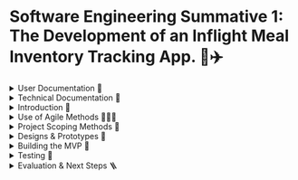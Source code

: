 # Software Engineering Summative 1: The Development of an Inflight Meal Inventory Tracking App. 🍔✈️

<details>
<summary>User Documentation 📲</summary>
<br>
  
 ## Getting Started

  Please Click [here](https://elliemartin12.github.io/SE-Sum-1/) To Access The Application

  To log in, please use the following credentials:

  **Username: John_Smith**
  
  **Password: HelloBA123**

  How to use the app:
  1. Click the link log in with the above credentials
  2. View the current inventory of each meal type on the given flight
  3. When a customer orders a meal, click it to decrease its inventory
  4. Monitor stock levels via the colour-coded indicators.

  Please watch the video below for a demo on how to use this app: 
![GIF](https://github.com/EllieMartin12/SE-Sum-1/blob/main/assets/App%20Demo.gif)

  ## App Features
  1. A User Log-in Page
  2. A Meal Inventory Tracking View

 ## Requirements
 When using the app, please ensure you are viewing on your desktop or mobile and have an internet connection. 

 ## Troubleshooting
 Problem: "The app layout looks broken!"
 Solution: Please ensure you are viewing in Google Chrome 

 ## FAQs
 **Q: Where can I give you my feedback?**
 A: Simply click on the feedback form link in the app to log your comments, and we will respond shortly 😊

</details>
  
<details>
<summary>Technical Documentation 🔧</summary>
<br>

## Project Structure
The repository comprises of the following key components:

- **`assets/`:** Directory containing all images and GIFs
  
**Login Page**
- **`index.html`:** HTML code for login page

- **`index.css`:** CSS code for login page

- **`index.js`:** JavaScript code for login page

- **`index.test.js`:** JavaScript code to test functionality of login page

**Dashboard Page**
- **`dashboard.html`:** HTML code for dashboard 

- **`dashboard.css`:** CSS code for dashboard 

- **`dashboard.js`:** JavaScript code for dashboard 

- **`dashboard.test.js`** JavaScript code to test functionality of dashboard

  ## Set Up

  **Prequisites**:
  - Node.js v16 or later
  - npm
  - Jest
    
  To set up the project locally:

  1. **Clone the Repository**
     
     ```bash
     git clone https://github.com/EllieMartin12/SE-Sum-1.git
     ```
  2. **Install Dependencies**

     ```bash
     npm install
     npm install --save-dev jest
     ```
  

  ## Testing
  This project uses Jest for unit testing, specified in `package.json`. To run the unit tests:

  ```bash
  npm test
  ```

 
     

</details>
  

<details>
<summary>Introduction 📝 </summary>
<br>
The oligopolistic nature of the modern airline industry intensifies competition amongst its most dominant firms, making them interdependent on one another, and bringing about the need for strategic behaviour. As various airlines fly the same routes, product differentiation can only occur via customer experience. Hence, in such an environment, it’s crucial to maintain a high customer satisfaction (CSAT) to not only increase customer retention but to improve brand image, attracting new customers and increasing the airlines market power. Subsequently, establishing loyalty in customers enables a shift towards more inelastic prices, further increasing revenue. 

One aspect of customer experience requiring improvement is catering. Whilst the meals themselves consistently receive high feedback, the coordination of service on board is poor. Currently, cabin crew manually check which meals are on offer, and the abundance of each, creating opportunity for miscounting and miscommunication between colleagues. Too often are passengers promised meals which are out of stock, served cold food, or not had options explained clearly. 

Consequently, this project aims to develop an app that’ll enable cabin crew to view and edit real-time meal inventory statuses. With stock levels available at a glance, the need to consult colleagues or rummage through trolleys is eliminated. This will empower them to offer meal choices with greater accuracy, ensuring they can uphold their commitments to passengers, and serve more people faster, boosting CSAT for the airline. 
</details>

<details>
<summary>Use of Agile Methods 🏃‍♀️‍➡️ </summary>
<br>
The agile philosophy is the ability to create and respond to change. This approach was formally introduced in 2001 with the creation of the symbolic Agile Manifesto, which emphasises flexibility, collaboration and iterative progress. 

Agile techniques have been hugely successful in the software development industry, revolutionising project delivery. By fostering collaboration, adaptability and faster times-to-market, companies worldwide are experiencing enhanced productivity and customer satisfaction. This widespread adoption of the technique underscores agile’s effectiveness in driving innovation, helping companies establish a competitive edge. 

Hence, for this project, I’ll be embracing the agile framework to help produce a more user-centric solution, within a culture of teamwork and continuous user feedback. Unlike the traditional waterfall approach, agile’s iterative nature ensures incremental delivery of value, providing a simple, immediate solution that’ll be iteratively improved. Meanwhile, the value from a more linear approach is delayed until it’s end – a risk that could be costly if this final product has misaligned deliverables with the stakeholders.

To implement agile principles in the project, I have utilised GitHub as a project management tool. Here, project workload is broken down into manageable tickets (issues). These issues have then been logged into sprints, providing a structured timeline for the project. By planning value delivery at the end of each sprint, I can ensure the project remains focused. Issues are also tracked via KanBan boards, providing a visual representation of task progression. In the workplace, this maintains transparency and clarity across the team, allowing bottlenecks to be clearly identified and stakeholders to remain updated on the apps progress. 

Below is an example of a retrospective carried out at the end of sprint 1.  This creates space to reflect on progress, discuss working habits and set targets for the next sprint. All of which continuously shape the team into more efficient software developers, and hence leads to the production of a more successful product.
</details>
  
<details>
<summary>Project Scoping Methods 🧐 </summary>
<br>
Design thinking is a user-centred approach to innovation that establishes effective business models by focusing on the needs of people. These methods allow developers a deep understanding to the needs and challenges their stakeholders face, sparking creative solutions in early stages of design, and resulting in a highly functional product. Adopting this approach for the meal inventory app ensures the design is supplemented by a mindset that’ll constantly assess its viability. 

In particular, design thinking involves empathising with stakeholders to understand their workflows, habits and frustrations. Hence, following some user research, the image below portrays an empathy map. This collaborative visualisation articulates our target user’s (cabin crew) environment, which can be mapped to formulate the requirements of our app, and aid future decision making: 

![Meal Inventory App - Project Scoping: EMPATHY MAP](https://github.com/user-attachments/assets/bb7bc84d-9c31-4929-a737-e8bec288d5a3)
_Figure 1: An empathy map created in Miro. A link to the Miro Board can be found here:_ [View Miro Board](https://miro.com/app/board/uXjVLyuCzXA=/?share_link_id=371914488981)

As shown, the app’s target persona manages numerous responsibilities, from ensuring safety and security to delivering exceptional customer service, all within a tight, crowded workspace. The fast-paced, noisy environment, coupled with the pressure of customer demands, could easily overwhelm crew members, complicating tasks like meal inventory tracking or communicating with colleagues. 

In the ideation phase, these pains and gains translate into key requirements for the app: it must be simple, intuitive and stress-free to use, seamlessly synchronising across devices to reduce reliance on verbal communication amongst staff. Insights from the empathy map further highlight the priority of these requirements, outlined in the diagram below: 

![Meal Inventory App - Project Scoping: PROJECT REQUIREMENTS](https://github.com/user-attachments/assets/a6263310-1a45-4ff3-a446-39dfe15d7635)
_Figure 2: The functional and non-functional requirements of the project, as identified from the empathy map findings, prioritised (created in Miro). A link to the Miro Board can be found here:_ [View Miro Board](https://miro.com/app/board/uXjVLyuCzXA=/?share_link_id=371914488981)

We can conclude the highest priority is to deliver an app with a simple inventory view, and editing functionality. Next, the focus should shift to enhancing the usability and accessibility through colour coding, visualisations and multi-language support. In the long term, the app brings potential to expand its audience to include caterers and managers in the airline, offering insights into product demand. This would enable the company to make informed decisions about supplier partnerships and meal loading quantities, better aligning onboard availability to passenger preferences. These improvements would not only minimise waste – supporting the airline's net carbon zero sustainability goal, but also enhance customer satisfaction and retention. 

These requirements are structured using a Now, Next, Later framework, offering clear expectations, success criteria, and a roadmap for the project’s future development. This also helps shape the components of each sprint when project planning: 

![Meal Inventory App - Project Scoping: NOW NEXT LATER](https://github.com/user-attachments/assets/a26bd1d6-c29d-4fe2-99a1-1f1bb2fc7f17)
_Figure 3: A 'Now, Next, Later' visual to portray how and when the  prioritised requirements for the app will be met (created in Miro). A link to the Miro Board can be found here:_ [View Miro Board](https://miro.com/app/board/uXjVLyuCzXA=/?share_link_id=371914488981)
</details>
  
<details>
<summary>Designs & Prototypes 🎨</summary>
<br>
Design bridges the gap between conceptual ideas and functional application. Physical models such as mock-ups and prototypes allow developers to visualise and test their ideas before building the final product. This not only facilitates valuable user feedback, but also mitigates the risk of investing extensive resources into a design that may prove unsuccessful. 
Therefore, I first took initial ideas and sketched a low-fidelity prototype. This isn’t faithful to details of the look, feel and behaviour of the app, but rather gives a high-level abstract view of the intended design, which (at this point) is subject to change: 

![Lo-fi Design](https://github.com/EllieMartin12/SE-Sum-1/blob/EllieMartin12-Prototype/LO-FI%20Design.jpg) 


_Figure 4: An initial, low fidelity sketch of the app._

As shown, the low-fi design indicates a clear, user-friendly design. Equipped with a straightforward login page, the app will then transition to an inventory tracker where meal counts are logically and visually shown. The use of colours helps differentiate between meals, enhancing usability, whilst pie charts allow data to be interpreted at a glance.

After presenting this sketch to stakeholders and receiving positive feedback, I progressed to creating a more high-fidelity wireframe using Figma (Figure 5). This tool delivers an interactive, digital prototype, enabling me to reach a high degree of precision that aligns with the functional objectives of the app. By stimulating user experience (UX), developers are provided with a clear vision of the end goal throughout the coding process, whilst stakeholders can explore and evaluate how the final product will behave and respond to their inputs, fostering a deeper understanding and stronger alignment with user expectations.

![Figma Screen](https://github.com/user-attachments/assets/af938082-93b7-4713-8d5a-4e42110211c1)
_Figure 5: A high fidelity prototype of the app, developed in Figma. A Link to this design can be found here:_ [View Figma Design ](https://www.figma.com/proto/4e4nEptFLp7OykTWSjwz27/SE-Summative-1?node-id=601-9&t=YuXhqKT2aP9C4IYl-1)

As illustrated, multiple views have been designed to showcase the apps appearance and functionality, meeting many of the goals outlined above. 

1. The login page includes fields for the username and password, with serval variants to simulate how these text boxes will dynamically appear at different stages of the UX. Additionally, the login page features a “Change Language” button which, when clicked, opens a language selector pop-up, catering for the worldwide placement of cabin crew. For users encountering login difficulties, a call-to-action button directs them to a form to report issues (Figure 6). 

<img width="529" alt="image" src="https://github.com/user-attachments/assets/2d5478dc-4fc2-4c1c-a570-d7e9fb1ede20" />

_Figure 6: To improve user experience, a form has been created where cabin crew can log issues they're experiencing, particularly with logging in. To view the form, click here:_ [View Issue Tracking Form](https://forms.office.com/Pages/ResponsePage.aspx?id=gcLuqKOqrk2sm5o5i5IV5yjSGYWQRBdPi8-BeaKCHhZURTUxT0EzQ0swODdGUEtSVkk4NzNTNkYzUS4u)

2. Upon logging in, the dashboard provides an intuitive overview of meal inventory, aligned with common reading habits. Content is arranged in order of decreasing significance, guiding the viewers’ attention towards the most critical information, and hence allowing crew to easily scan and interpret the data quickly (a key requirement for our ‘on-the-go’, busy persona). E.g., key information such as date and flight number are prominently displayed at the top, allowing crew to ensure the app is up-to-date. The rest of the content includes example meal options which’ll be expressed as clickable buttons to automatically subtract one from inventory. Inventory levels are then displayed in large, bold numbers, with a green-red colour scheme that visually reflects remaining quantities.

3. To enhance accessibility, the dashboard will include a colour vision deficiency (CVD) mode, activated via the “CVD Friendly” button. This inclusivity ensures the app is usable and effective for all users, regardless of visual impairments. 

4. Building on the low-fi design, this prototype introduces a third view, containing functionality for users to add inventory, addressing the scenario in which additional meals are loaded unexpectedly, or crew mistakenly miscount inventory. On this page, users will also be able to seamlessly switch between flights (updating the app with each shift). Finally, a feedback link at the bottom provides an avenue for crew to share their ideas, insights and criticisms, encouraging continuous improvement, and ensuring the app remains user-centric throughout its development (utilising the design thinking approach) (Figure 7). 

<img width="496" alt="image" src="https://github.com/user-attachments/assets/d79f447b-092c-4507-a331-d3dfdba0ba04" />

_Figure 7: A vital part of the iterative development process is continuous feeddback. Hence, the prototype includes a form where users can express their likes and dislikes on the product. To view the form, click here:_ [View Feedback Form](https://forms.office.com/Pages/ResponsePage.aspx?id=gcLuqKOqrk2sm5o5i5IV5yjSGYWQRBdPi8-BeaKCHhZUMldFRlVZUzdZTVBXMFI0S1MzUTdIRzBLTy4u)

Using Figma’s previewing ability, the following GIF demonstrates the app prototype, displaying how the final product will appear on mobiles: 

![GIF](https://github.com/EllieMartin12/SE-Sum-1/blob/EllieMartin12-Prototype/Figma%20Design%20x1.5.gif)

_Figure 8: A GIF demonstration of the Apps Prototype. To view this in video form (which is also slightly slower), please click here:_ [DropBox Link to Video](https://www.dropbox.com/scl/fi/dmtddlj5gvi7umy6c5ta6/App-Prototype-Demo-Figma.mov?rlkey=ghj9ta90h2gkjdgs95zsftwl3&st=f7d4qckz&dl=0)

This prototype acts as a tangible platform for testing and refining functionality, setting a solid foundation for the successful launch of the application. Without which, we risk misaligned visions, poor usability, and wasted time and costs to the company. 
</details>
  
<details>
<summary>Building the MVP 🚀</summary>
<br>
  
  ### What is the MVP?
  
This is the minimum viable product: the simplest version of the app possible, that’ll attract users and add business value. By leveraging insights gained through the empathy and project scoping phases above, the features of the MVP could be defined. Hence, this would simply consist of a log in page (with a company-wide log in), as well as the ability to view and decrease inventory of meals on board a particular flight. In future iterations, the app will evolve to become more inclusive and insightful by scaling to more flights, storing data to be used for corporate insights, and adding additional functionality as outlined by the "Next" and "Later" sections of the framework above.

### Coding Process

Firstly, I wrote the CSS and HTML for the user-log in page. Each of these are foundational building blocks to any web app: HTML gives the structure and content of the view, whilst CSS makes the app more visually appealing by defining its style. Next, Javascript is used to make the app more dynamic and functional. Here, I added user authentication and user interaction handling (e.g., ensuring buttons are clickable and login details are processed). I chose a modular approach to ease the debugging and maintainability of the code later on: 

First, valid credentials are defined, and an event listener is added to handle the submission process, ensuring a smooth UX:
```
function setupLogin(formElement) {
  // Define valid credentials
  const validUsername = "John_Smith";
  const validPassword = "HelloBA123";

  formElement.addEventListener("submit", function (event) {
      event.preventDefault();
      console.log("Form submitted");
```

The code then trims any whitespace and logs the username and password for testing purposes:
```
/ Get user inputs, trimming any whitespace
      const username = document.getElementById("username").value.trim();
      const password = document.getElementById("password").value.trim();
      console.log("Username:", username); // Log the username input
      console.log("Password:", password); // Log the password input
```

Next, a helper function ‘validateCredentials’ encapsulates the logic for checking the username and password against the predefined valid ones. This function returns a Boolean variable to indicate if the user entered the correct details, and an error message should it be necessary.
```
// Call the validate credentials function, along with the user inputs
      const validationResult = validateCredentials(username, password, validUsername, validPassword);
      
      // Log validation result
      console.log("Validation Result:", validationResult);
```

Error handling is a vital part of the development process to ensure clarity for the user, maintaining a user-centric approach to building the app. Hence, I used DOM manipulation to then display targeted error messages, and inform the user of a successful login:
```
// Handle validation results:
      // If valid, alert the user 'login successful' and redirect to dashboard view
      if (validationResult.isValid) {
          alert("Login successful!");
          window.location.href = "dashboard.html"; // Redirect to dashboard
      } else {
          // If invalid, show the corresponding error message
          if (validationResult.errorMessage === "Invalid username") {
              document.getElementById("usernameError").innerText = validationResult.errorMessage;
              document.getElementById("usernameError").style.display = "block";
          } else if (validationResult.errorMessage === "Invalid password") {
              document.getElementById("passwordError").innerText = validationResult.errorMessage;
              document.getElementById("passwordError").style.display = "block";
          } else {
              document.getElementById("credentialsError").innerText = validationResult.errorMessage;
              document.getElementById("credentialsError").style.display = "block";
          }
          console.log(validationResult.errorMessage); // Log error message
      }
```

![Final Log in Page](https://github.com/user-attachments/assets/4f728530-d77c-47e2-8a93-fe0116352296)
_Figure 9: The Finished Log in Page For The MVP_

Once security was in place, focus shifted towards building a basic inventory tracker. Figure 10 indicates how several iterations of the interface were built. The first included several bugs such as a fixed date and lack of styling, whilst the second brought colour, better fulfilling the requirements of the app. The final version builds upon the MVP by starting to include some 'Medium' priority requirements (e.g. a feedback form and colour-changing numbers). Again, a modular approach was taken to aid readbility and foster potential collaboration. 
![image](https://github.com/user-attachments/assets/af5b979a-1f95-493e-9291-5e3398010aee)
_Figure 10: The incremental development of the dashboard view_

Firstly, the `setCurrentDate` function ensures the current date is always displayed at the top of the page using the `toLocaleDateString()` method. 
```
function setCurrentDate(dateElement) {
    const currentDate = new Date();
    const options = { weekday: 'long', day: 'numeric', month: 'long', year: 'numeric' };
    dateElement.textContent = currentDate.toLocaleDateString('en-UK', options);
}
```

Next, an example meal inventory is hard coded: something that’ll need to be made more robust when scaling to more flights. 

```
let chickenCount = 6;
let spaghettiCount = 11;
```

The `updateMealCount` function then handles user interaction when clicking on a meal, ensuring the inventory decreases by 1. If the count reaches 0, the button is then disabled via `disableButton`:
```
function updateMealCount(mealType, countElement, buttonElement) {
    let count = mealType === 'chicken' ? chickenCount : spaghettiCount;

    if (count > 0) {
        count--; // Decrement the count

        // Update the count based on the meal type
        if (mealType === 'chicken') {
            chickenCount = count;
        } else {
            spaghettiCount = count;
        }

        // Update the text content of the count element
        countElement.textContent = count;

        // Set the color based on the count
        setColourBasedOnCount(countElement, count);

        // Disable button if count reaches zero
        if (count === 0) {
            disableButton(buttonElement);
        }
    }
}

// 4. CREATE A FUNCTION TO DISABLE THE BUTTON WHEN THE MEAL COUNT REACHES ZERO
function disableButton(buttonElement) {
    buttonElement.disabled = true;
    buttonElement.style.backgroundColor = '#ccc';
    buttonElement.style.cursor = 'not-allowed';
}
```

The `setColourBasedOnCount` function then adjusts the colour of the number dyanaimcally, using a gradient from green (to indicate high inventory) to red (low inventory). These colours give users a visual cue about how many meals are left, further improving UX. 

```
function setColourBasedOnCount(countElement, count) {
    // Define thresholds
    const maxCount = 15; // Maximum count

    // Calculate the color based on the count
    const green = Math.round((count / maxCount) * 255); // Calculate green value
    const red = Math.round(((maxCount - count) / maxCount) * 255); // Calculate red value
    const orange = Math.round(((count - 5) / 5) * 255); // Calculate orange value for mid count

    // Set the color based on the thresholds
    if (count > 10) { // Green
        countElement.style.color = `rgb(0, ${green}, 0)`; // Green to yellow
    } else if (count > 5) { // Orange
        countElement.style.color = `rgb(${red}, ${orange}, 0)`; // Orange
    } else { // Red
        countElement.style.color = `rgb(${red}, 0, 0)`; // Red
    }
}
```

Finally, the `initialiseDashboard` function is used to call all functions, tieing everything together:

```
function initialiseDashboard(dateElement, chickenBtn, spaghettiBtn, chickenCountElement, spaghettiCountElement) {
    setCurrentDate(dateElement);

    // Set initial colors based on the initial counts
    setColourBasedOnCount(chickenCountElement, chickenCount);
    setColourBasedOnCount(spaghettiCountElement, spaghettiCount);

    chickenBtn.addEventListener('click', () => {
        console.log('Chicken button clicked'); // Debugging log
        updateMealCount('chicken', chickenCountElement, chickenBtn);
    });
    spaghettiBtn.addEventListener('click', () => {
        console.log('Spaghetti button clicked'); // Debugging log
        updateMealCount('spaghetti', spaghettiCountElement, spaghettiBtn);
    });
}
```
</details>
  
<details>
<summary>Testing 🧪</summary>
<br>

</details>

<details>
<summary>Evaluation & Next Steps 🪜 </summary>
<br>

</details>





